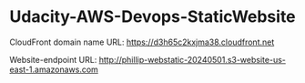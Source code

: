 # Udacity-AWS-Devops-StaticWebsite

CloudFront domain name URL: https://d3h65c2kxjma38.cloudfront.net

Website-endpoint URL: http://phillip-webstatic-20240501.s3-website-us-east-1.amazonaws.com
